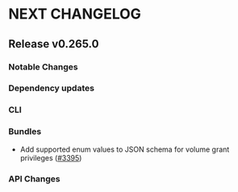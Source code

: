 # NEXT CHANGELOG

## Release v0.265.0

### Notable Changes

### Dependency updates

### CLI

### Bundles
* Add supported enum values to JSON schema for volume grant privileges ([#3395](https://github.com/databricks/cli/pull/3395))

### API Changes
